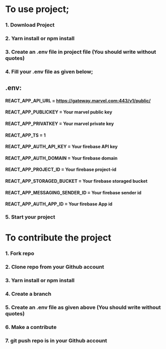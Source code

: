 # To use project;
### 1. Download Project
### 2. Yarn install or npm install
### 3. Create an .env file in project file (You should write without quotes)
### 4. Fill your .env file as given below;

## .env:
#### REACT_APP_API_URL = https://gateway.marvel.com:443/v1/public/
#### REACT_APP_PUBLICKEY = Your marvel public key
#### REACT_APP_PRIVATKEY = Your marvel private key
#### REACT_APP_TS = 1

#### REACT_APP_AUTH_API_KEY = Your firebase API key
#### REACT_APP_AUTH_DOMAIN = Your firebase domain
#### REACT_APP_PROJECT_ID = Your firebase project-id
#### REACT_APP_STORAGED_BUCKET = Your firebase storaged bucket
#### REACT_APP_MESSAGING_SENDER_ID = Your firebase sender id
#### REACT_APP_AUTH_APP_ID = Your firebase App id

### 5. Start your project

# To contribute the project
### 1. Fork repo
### 2. Clone repo from your Github account
### 3. Yarn install or npm install
### 4. Create a branch
### 5. Create an .env file as given above (You should write without quotes)
### 6. Make a contribute
### 7. git push repo is in your Github account